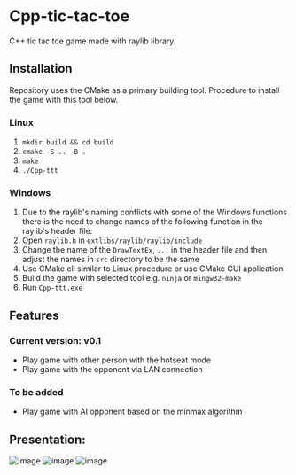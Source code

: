 # Cpp-tic-tac-toe
C++ tic tac toe game made with raylib library.

## Installation
Repository uses the CMake as a primary building tool. Procedure to install the game with this tool below.
### Linux
1. ```mkdir build && cd build```
2. ```cmake -S .. -B .```
3. ```make```
4. ```./Cpp-ttt```

### Windows
1. Due to the raylib's naming conflicts with some of the Windows functions there is the need to change names of the following function in the raylib's header file:
  1. Open ```raylib.h``` in ```extlibs/raylib/raylib/include```
  2. Change the name of the ```DrawTextEx```, ```...``` in the header file and then adjust the names in ```src``` directory to be the same
3. Use CMake cli similar to Linux procedure or use CMake GUI application
4. Build the game with selected tool e.g. ```ninja``` or ```mingw32-make```
5. Run ```Cpp-ttt.exe```

## Features
### Current version: v0.1

- Play game with other person with the hotseat mode
- Play game with the opponent via LAN connection

### To be added
- Play game with AI opponent based on the minmax algorithm

## Presentation:
![image](https://github.com/Regis-1/Cpp-tic-tac-toe/assets/59539717/051d4846-250a-4788-8d17-00ad1035fbb1)
![image](https://github.com/Regis-1/Cpp-tic-tac-toe/assets/59539717/db9fb6b5-aad1-441e-8e6d-993b2e1c25c1)
![image](https://github.com/Regis-1/Cpp-tic-tac-toe/assets/59539717/9c434bc6-1346-4bc4-bc70-d3bf4f4ff644)
